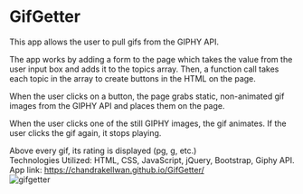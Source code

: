 # GifGetter

This app allows the user to pull gifs from the GIPHY API.

The app works by adding a form to the page which takes the value from the user input box and adds it to the topics array. Then, a function call takes each topic in the array to create buttons in the HTML on the page.

When the user clicks on a button, the page grabs static, non-animated gif images from the GIPHY API and places them on the page. 

When the user clicks one of the still GIPHY images, the gif animates. If the user clicks the gif again, it stops playing.

Above every gif, its rating is displayed (pg, g, etc.) 
<br>
Technologies Utilized: HTML, CSS, JavaScript, jQuery, Bootstrap, Giphy API.
<br>
App link:
https://chandrakellwan.github.io/GifGetter/
<br>
![gifgetter](https://user-images.githubusercontent.com/25890329/33406236-e28de0e8-d539-11e7-8943-2f13eba809c0.gif)

